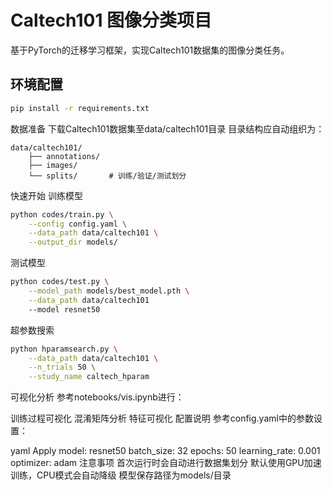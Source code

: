 # Caltech101 图像分类项目

基于PyTorch的迁移学习框架，实现Caltech101数据集的图像分类任务。

## 环境配置
```bash
pip install -r requirements.txt
```
数据准备
下载Caltech101数据集至data/caltech101目录
目录结构应自动组织为：


```
data/caltech101/
    ├── annotations/
    ├── images/
    └── splits/       # 训练/验证/测试划分
```
快速开始
训练模型

```bash
python codes/train.py \
    --config config.yaml \
    --data_path data/caltech101 \
    --output_dir models/
```
测试模型

```bash
python codes/test.py \
    --model_path models/best_model.pth \
    --data_path data/caltech101
    --model resnet50
```
超参数搜索

```bash
python hparamsearch.py \
    --data_path data/caltech101 \
    --n_trials 50 \
    --study_name caltech_hparam
```
可视化分析
参考notebooks/vis.ipynb进行：

训练过程可视化
混淆矩阵分析
特征可视化
配置说明
参考config.yaml中的参数设置：


yaml
Apply
model: resnet50
batch_size: 32
epochs: 50
learning_rate: 0.001
optimizer: adam
注意事项
首次运行时会自动进行数据集划分
默认使用GPU加速训练，CPU模式会自动降级
模型保存路径为models/目录